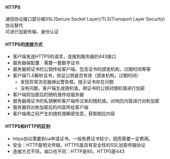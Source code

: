 #### HTTPS
通信协议接口部分被SSL(Secure Socket Layer)/TLS(Transport Layer Security)协议替代   
可进行加密传输、身份认证

#### HTTPS的连接方式
- 客户端发送HTTPS的请求，连接到服务器的443接口 
- 服务器端配置：需要一套数字证书
- 服务器把证书的公钥传给客户端，包含证书的颁发机构，过期时间等等
- 客户端TLS解析证书，验证公钥是否有效（颁发机构，过期时间）
  - 发现异常浏览器弹出警告框，提示证书存在问题
  - 没有问题，客户端生成随机值，用证书的公钥对随机值进行加密
- 客户端将加密后的随机值传给服务器
- 服务器用证书的私钥解析客户端传过来的随机值。对响应内容进行对称加密
- 服务器将对称加密后的内容传给客户端
- 客户端用之前产生的随机值解密信息，获取相应内容

#### HTTPS和HTTP的区别   
- https协议需要到ca申请证书，一般免费证书较少，因而需要一定费用。 
- 安全：HTTP是明文传输，HTTPS是具有安全性的SSL加密传输协议 
- 连接方式不同，端口也不同：HTTP是80，HTTPS是443 
